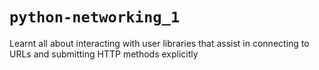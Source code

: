 # `python-networking_1`
Learnt all about interacting with user libraries that assist in connecting to URLs and submitting HTTP methods explicitly
